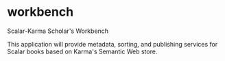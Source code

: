workbench
=========

Scalar-Karma Scholar's Workbench

This application will provide metadata, sorting, and publishing services for Scalar books based on Karma's Semantic Web store.
